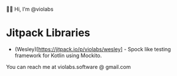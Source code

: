 👋😃 Hi, I’m @violabs

# Jitpack Libraries

* (Wesley)[https://jitpack.io/p/violabs/wesley] - Spock like testing framework for Kotlin using Mockito.

You can reach me at violabs.software @ gmail.com
